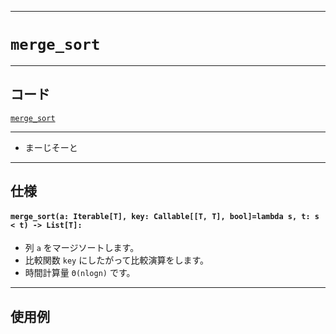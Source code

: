 _____

# `merge_sort`

_____

## コード

[`merge_sort`](https://github.com/titan-23/Library_py/blob/main/Algorithm/Sort/merge_sort.py)
<!-- code=https://github.com/titan-23/Library_py/blob/main/Algorithm\Sort\merge_sort.py -->

_____

- まーじそーと

_____

## 仕様

#### `merge_sort(a: Iterable[T], key: Callable[[T, T], bool]=lambda s, t: s < t) -> List[T]:`

- 列 `a` をマージソートします。
- 比較関数 `key` にしたがって比較演算をします。
- 時間計算量 `Θ(nlogn)` です。

_____

## 使用例

```python
```
